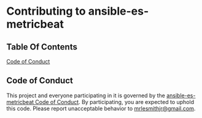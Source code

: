 # Contributing to ansible-es-metricbeat

## Table Of Contents

[Code of Conduct](#code-of-conduct)

## Code of Conduct

This project and everyone participating in it is governed by the [ansible-es-metricbeat Code of Conduct](CODE_OF_CONDUCT.md). By participating, you are expected to uphold this code. Please report unacceptable behavior to [mrlesmithjr@gmail.com](mailto:mrlesmithjr@gmail.com).
